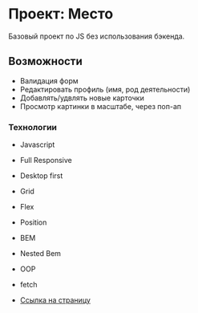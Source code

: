 # Проект: Место

Базовый проект по JS без использования бэкенда.

## Возможности

- Валидация форм
- Редактировать профиль (имя, род деятельности)
- Добавлять/удвлять новые карточки
- Просмотр картинки в масштабе, через поп-ап

### Технологии

- Javascript
- Full Responsive
- Desktop first
- Grid
- Flex
- Position
- BEM
- Nested Bem
- OOP
- fetch

- [Ссылка на страницу](https://dimitry-prog.github.io/mesto__JS/)
